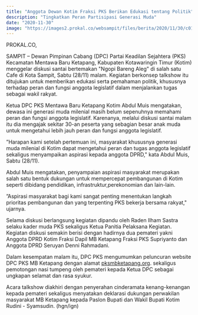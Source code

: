 ```yaml
---
title: "Anggota Dewan Kotim Fraksi PKS Berikan Edukasi tentang Politik"
description: "Tingkatkan Peran Partisipasi Generasi Muda"
date: "2020-11-30"
image: "https://images2.prokal.co/websampit/files/berita/2020/11/30/c01e960b6d1ed2cf8869610e94d27b92.jpg"
---
```


PROKAL.CO,

SAMPIT – Dewan Pimpinan Cabang (DPC) Partai Keadilan Sejahtera  (PKS) Kecamatan Mentawa Baru Ketapang, Kabupaten Kotawaringin Timur (Kotim)  menggelar diskusi santai bertemakan "Ngopi Bareng Aleg" di salah satu Cafe di Kota Sampit, Sabtu (28/11) malam. Kegiatan berkonsep talkshow itu ditujukan untuk memberikan edukasi serta pemahaman politik, khususnya terhadap peran dan fungsi anggota legislatif dalam menjalankan tugas sebagai wakil rakyat.

Ketua DPC PKS Mentawa Baru Ketapang Kotim Abdul Muis mengatakan, dewasa ini generasi muda milenial masih belum sepenuhnya memahami peran dan fungsi anggota legislatif. Karenanya, melalui diskusi santai malam itu dia mengajak sekitar 30-an peserta yang sebagian besar anak muda untuk mengetahui lebih jauh peran dan fungsi anggota legislatif.

”Harapan kami setelah pertemuan ini, masyarakat khususnya generasi muda milenial di Kotim dapat mengetahui peran dan tugas anggota legislatif sekaligus menyampaikan aspirasi kepada anggota DPRD," kata Abdul Muis, Sabtu (28/11).

Abdul Muis mengatakan, penyampaian aspirasi masyarakat merupakan salah satu bentuk dukungan untuk mempercepat pembangunan di Kotim seperti dibidang pendidikan, infrastruktur,perekonomian dan lain-lain.

”Aspirasi masyarakat bagi kami sangat penting menentukan langkah prioritas pembangunan dan yang terpenting PKS bekerja bersama rakyat," ujarnya.

Selama diskusi berlangsung kegiatan dipandu oleh Raden Ilham Sastra selaku kader muda PKS sekaligus Ketua Panitia Pelaksana Kegiatan. Kegiatan diskusi semakin berisi dengan hadirnya dua pemateri yakni Anggota DPRD Kotim Fraksi Dapil MB Ketapang Fraksi PKS Supriyanto dan Anggota DPRD Seruyan Denni Rahmadani.

Dalam kesempatan malam itu, DPC PKS mengumumkan peluncuran website DPC PKS MB Ketapang  dengan alamat [pksmbketapang.org](https://pksmbketapang.org). sekaligus pemotongan nasi tumpeng oleh pemateri kepada Ketua DPC sebagai ungkapan selamat dan rasa syukur.

Acara talkshow diakhiri dengan penyerahan cinderamata kenang-kenangan kepada pemateri sekaligus menyatakan deklarasi dukungan perwakilan masyarakat MB Ketapang kepada Paslon Bupati dan Wakil Bupati Kotim Rudini - Syamsudin. (hgn/ign)